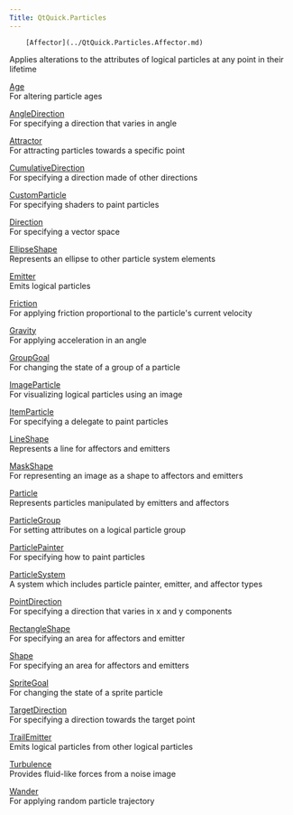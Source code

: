 ```yaml
---
Title: QtQuick.Particles
---
```

        [Affector](../QtQuick.Particles.Affector.md)  
Applies alterations to the attributes of logical particles at any point in their lifetime

[Age](../QtQuick.Particles.Age.md)  
For altering particle ages

[AngleDirection](../QtQuick.Particles.AngleDirection.md)  
For specifying a direction that varies in angle

[Attractor](../QtQuick.Particles.Attractor.md)  
For attracting particles towards a specific point

[CumulativeDirection](../QtQuick.Particles.CumulativeDirection.md)  
For specifying a direction made of other directions

[CustomParticle](../QtQuick.Particles.CustomParticle.md)  
For specifying shaders to paint particles

[Direction](../QtQuick.Particles.Direction.md)  
For specifying a vector space

[EllipseShape](../QtQuick.Particles.EllipseShape.md)  
Represents an ellipse to other particle system elements

[Emitter](../QtQuick.Particles.Emitter.md)  
Emits logical particles

[Friction](../QtQuick.Particles.Friction.md)  
For applying friction proportional to the particle's current velocity

[Gravity](../QtQuick.Particles.Gravity.md)  
For applying acceleration in an angle

[GroupGoal](../QtQuick.Particles.GroupGoal.md)  
For changing the state of a group of a particle

[ImageParticle](../QtQuick.Particles.ImageParticle.md)  
For visualizing logical particles using an image

[ItemParticle](../QtQuick.Particles.ItemParticle.md)  
For specifying a delegate to paint particles

[LineShape](../QtQuick.Particles.LineShape.md)  
Represents a line for affectors and emitters

[MaskShape](../QtQuick.Particles.MaskShape.md)  
For representing an image as a shape to affectors and emitters

[Particle](../QtQuick.Particles.Particle.md)  
Represents particles manipulated by emitters and affectors

[ParticleGroup](../QtQuick.Particles.ParticleGroup.md)  
For setting attributes on a logical particle group

[ParticlePainter](../QtQuick.Particles.ParticlePainter.md)  
For specifying how to paint particles

[ParticleSystem](../QtQuick.Particles.ParticleSystem.md)  
A system which includes particle painter, emitter, and affector types

[PointDirection](../QtQuick.Particles.PointDirection.md)  
For specifying a direction that varies in x and y components

[RectangleShape](../QtQuick.Particles.RectangleShape.md)  
For specifying an area for affectors and emitter

[Shape](../QtQuick.Particles.Shape.md)  
For specifying an area for affectors and emitters

[SpriteGoal](../QtQuick.Particles.SpriteGoal.md)  
For changing the state of a sprite particle

[TargetDirection](../QtQuick.Particles.TargetDirection.md)  
For specifying a direction towards the target point

[TrailEmitter](../QtQuick.Particles.TrailEmitter.md)  
Emits logical particles from other logical particles

[Turbulence](../QtQuick.Particles.Turbulence.md)  
Provides fluid-like forces from a noise image

[Wander](../QtQuick.Particles.Wander.md)  
For applying random particle trajectory

